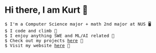 # Hi there, I am Kurt 👋

<pre>
$ I'm a Computer Science major + math 2nd major at NUS 🖥️
$ I code and climb 🧗 
$ I enjoy anything SWE and ML/AI related 👯 
$ Check out my projects <a href="https://github.com/Kurtyjlee?tab=repositories">here</a> 🦾
$ Visit my website <a href="https://kurt-lee.me">here</a> 🤖
</pre>
